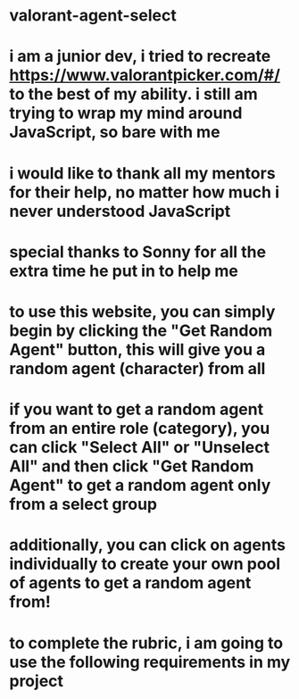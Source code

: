 # valorant-agent-select


# i am a junior dev, i tried to recreate https://www.valorantpicker.com/#/ to the best of my ability. i still am trying to wrap my mind around JavaScript, so bare with me
# i would like to thank all my mentors for their help, no matter how much i never understood JavaScript
# special thanks to Sonny for all the extra time he put in to help me

# to use this website, you can simply begin by clicking the "Get Random Agent" button, this will give you a random agent (character) from all
# if you want to get a random agent from an entire role (category), you can click "Select All" or "Unselect All" and then click "Get Random Agent" to get a random agent only from a select group
# additionally, you can click on agents individually to create your own pool of agents to get a random agent from! 

# to complete the rubric, i am going to use the following requirements in my project

#